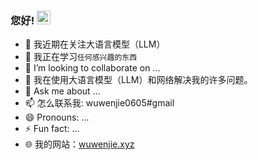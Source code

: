 ### 您好! <img src="https://media.giphy.com/media/hvRJCLFzcasrR4ia7z/giphy.gif" width="22">


- 🔭 我近期在关注大语言模型（LLM）
- 🌱 我正在学习`任何感兴趣的东西`
- 👯 I’m looking to collaborate on ...
- 🤔 我在使用大语言模型（LLM）和网络解决我的许多问题。
- 💬 Ask me about ...
- 📫 怎么联系我: wuwenjie0605#gmail
- 😄 Pronouns: ...
- ⚡ Fun fact: ...
- 🌐 我的网站：[wuwenjie.xyz](http://www.wuwenjie.xyz/)

